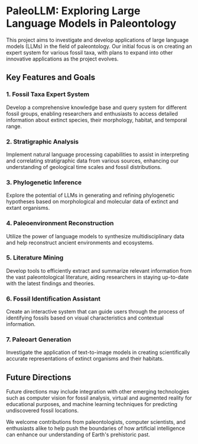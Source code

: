 # PaleoLLM: Exploring Large Language Models in Paleontology

This project aims to investigate and develop applications of large language models (LLMs) in the field of paleontology. Our initial focus is on creating an expert system for various fossil taxa, with plans to expand into other innovative applications as the project evolves.

## Key Features and Goals

### 1. Fossil Taxa Expert System
Develop a comprehensive knowledge base and query system for different fossil groups, enabling researchers and enthusiasts to access detailed information about extinct species, their morphology, habitat, and temporal range.

### 2. Stratigraphic Analysis
Implement natural language processing capabilities to assist in interpreting and correlating stratigraphic data from various sources, enhancing our understanding of geological time scales and fossil distributions.

### 3. Phylogenetic Inference
Explore the potential of LLMs in generating and refining phylogenetic hypotheses based on morphological and molecular data of extinct and extant organisms.

### 4. Paleoenvironment Reconstruction
Utilize the power of language models to synthesize multidisciplinary data and help reconstruct ancient environments and ecosystems.

### 5. Literature Mining
Develop tools to efficiently extract and summarize relevant information from the vast paleontological literature, aiding researchers in staying up-to-date with the latest findings and theories.

### 6. Fossil Identification Assistant
Create an interactive system that can guide users through the process of identifying fossils based on visual characteristics and contextual information.

### 7. Paleoart Generation
Investigate the application of text-to-image models in creating scientifically accurate representations of extinct organisms and their habitats.


## Future Directions

Future directions may include integration with other emerging technologies such as computer vision for fossil analysis, virtual and augmented reality for educational purposes, and machine learning techniques for predicting undiscovered fossil locations.

We welcome contributions from paleontologists, computer scientists, and enthusiasts alike to help push the boundaries of how artificial intelligence can enhance our understanding of Earth's prehistoric past.

